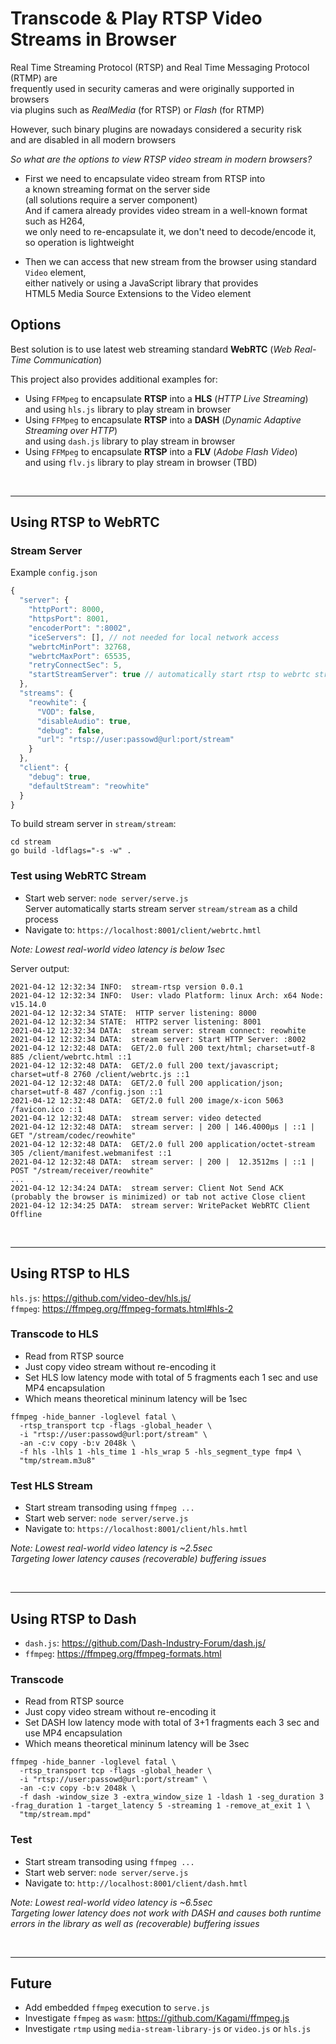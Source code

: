 # Transcode & Play RTSP Video Streams in Browser

Real Time Streaming Protocol (RTSP) and Real Time Messaging Protocol (RTMP) are  
frequently used in security cameras and were originally supported in browsers  
via plugins such as *RealMedia* (for RTSP) or *Flash* (for RTMP)  

However, such binary plugins are nowadays considered a security risk  
and are disabled in all modern browsers  

*So what are the options to view RTSP video stream in modern browsers?*  

- First we need to encapsulate video stream from RTSP into  
  a known streaming format on the server side  
  (all solutions require a server component)  
  And if camera already provides video stream in a well-known format such as H264,  
  we only need to re-encapsulate it, we don't need to decode/encode it,  
  so operation is lightweight  

- Then we can access that new stream from the browser using standard `Video` element,  
either natively or using a JavaScript library that provides  
HTML5 Media Source Extensions to the Video element  

## Options

Best solution is to use latest web streaming standard **WebRTC** (*Web Real-Time Communication*)

This project also provides additional examples for:

- Using `FFMpeg` to encapsulate **RTSP** into a **HLS** (*HTTP Live Streaming*)  
  and using `hls.js` library to play stream in browser
- Using `FFMpeg` to encapsulate **RTSP** into a **DASH** (*Dynamic Adaptive Streaming over HTTP*)  
  and using `dash.js` library to play stream in browser
- Using `FFMpeg` to encapsulate **RTSP** into a **FLV** (*Adobe Flash Video*)  
  and using `flv.js` library to play stream in browser (TBD)

<br><hr>

## Using RTSP to WebRTC

### Stream Server

Example `config.json`

```js
{
  "server": {
    "httpPort": 8000,
    "httpsPort": 8001,
    "encoderPort": ":8002",
    "iceServers": [], // not needed for local network access
    "webrtcMinPort": 32768,
    "webrtcMaxPort": 65535,
    "retryConnectSec": 5,
    "startStreamServer": true // automatically start rtsp to webrtc stream server, disable for hls or dash
  },
  "streams": {
    "reowhite": {
      "VOD": false,
      "disableAudio": true,
      "debug": false,
      "url": "rtsp://user:passowd@url:port/stream"
    }
  },
  "client": {
    "debug": true,
    "defaultStream": "reowhite"
  }
}
```

To build stream server in `stream/stream`:

```shell
cd stream
go build -ldflags="-s -w" .
```

### Test using WebRTC Stream

- Start web server: `node server/serve.js`  
  Server automatically starts stream server `stream/stream` as a child process
- Navigate to: `https://localhost:8001/client/webrtc.hmtl`

*Note: Lowest real-world video latency is below 1sec*

Server output:

```log
2021-04-12 12:32:34 INFO:  stream-rtsp version 0.0.1
2021-04-12 12:32:34 INFO:  User: vlado Platform: linux Arch: x64 Node: v15.14.0
2021-04-12 12:32:34 STATE:  HTTP server listening: 8000
2021-04-12 12:32:34 STATE:  HTTP2 server listening: 8001
2021-04-12 12:32:34 DATA:  stream server: stream connect: reowhite
2021-04-12 12:32:34 DATA:  stream server: Start HTTP Server: :8002
2021-04-12 12:32:48 DATA:  GET/2.0 full 200 text/html; charset=utf-8 885 /client/webrtc.html ::1
2021-04-12 12:32:48 DATA:  GET/2.0 full 200 text/javascript; charset=utf-8 2760 /client/webrtc.js ::1
2021-04-12 12:32:48 DATA:  GET/2.0 full 200 application/json; charset=utf-8 487 /config.json ::1
2021-04-12 12:32:48 DATA:  GET/2.0 full 200 image/x-icon 5063 /favicon.ico ::1
2021-04-12 12:32:48 DATA:  stream server: video detected
2021-04-12 12:32:48 DATA:  stream server: | 200 | 146.4000µs | ::1 | GET "/stream/codec/reowhite"
2021-04-12 12:32:48 DATA:  GET/2.0 full 200 application/octet-stream 305 /client/manifest.webmanifest ::1
2021-04-12 12:32:48 DATA:  stream server: | 200 |  12.3512ms | ::1 | POST "/stream/receiver/reowhite"
...
2021-04-12 12:34:24 DATA:  stream server: Client Not Send ACK (probably the browser is minimized) or tab not active Close client
2021-04-12 12:34:25 DATA:  stream server: WritePacket WebRTC Client Offline
```

<br><hr>

## Using RTSP to HLS

`hls.js`: <https://github.com/video-dev/hls.js/>  
`ffmpeg`: <https://ffmpeg.org/ffmpeg-formats.html#hls-2>

### Transcode to HLS

- Read from RTSP source
- Just copy video stream without re-encoding it
- Set HLS low latency mode with total of 5 fragments each 1 sec and use MP4 encapsulation
- Which means theoretical mininum latency will be 1sec

```shell
ffmpeg -hide_banner -loglevel fatal \
  -rtsp_transport tcp -flags -global_header \
  -i "rtsp://user:passowd@url:port/stream" \
  -an -c:v copy -b:v 2048k \
  -f hls -lhls 1 -hls_time 1 -hls_wrap 5 -hls_segment_type fmp4 \
  "tmp/stream.m3u8"
```

### Test HLS Stream

- Start stream transoding using `ffmpeg ...`
- Start web server: `node server/serve.js`
- Navigate to: `https://localhost:8001/client/hls.hmtl`

*Note: Lowest real-world video latency is ~2.5sec*  
*Targeting lower latency causes (recoverable) buffering issues*

<br><hr>

## Using RTSP to Dash

- `dash.js`: <https://github.com/Dash-Industry-Forum/dash.js/>
- `ffmpeg`: <https://ffmpeg.org/ffmpeg-formats.html>

### Transcode

- Read from RTSP source
- Just copy video stream without re-encoding it
- Set DASH low latency mode with total of 3+1 fragments each 3 sec and use MP4 encapsulation
- Which means theoretical mininum latency will be 3sec

```shell
ffmpeg -hide_banner -loglevel fatal \
  -rtsp_transport tcp -flags -global_header \
  -i "rtsp://user:passowd@url:port/stream" \
  -an -c:v copy -b:v 2048k \
  -f dash -window_size 3 -extra_window_size 1 -ldash 1 -seg_duration 3 -frag_duration 1 -target_latency 5 -streaming 1 -remove_at_exit 1 \
  "tmp/stream.mpd"
```

### Test

- Start stream transoding using `ffmpeg ...`
- Start web server: `node server/serve.js`
- Navigate to: `http://localhost:8001/client/dash.hmtl`

*Note: Lowest real-world video latency is ~6.5sec*  
*Targeting lower latency does not work with DASH and causes both runtime errors in the library as well as (recoverable) buffering issues*

<br><hr>

## Future

- Add embedded `ffmpeg` execution to `serve.js`
- Investigate `ffmpeg` as `wasm`: <https://github.com/Kagami/ffmpeg.js>
- Investigate `rtmp` using `media-stream-library-js` or `video.js` or `hls.js`
